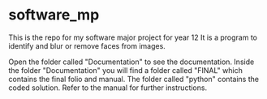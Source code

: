 # software_mp
This is the repo for my software major project for year 12
It is a program to identify and blur or remove faces from images.

Open the folder called "Documentation" to see the documentation. Inside the folder "Documentation" you will find a folder called "FINAL" which contains the final folio and manual. The folder called "python" contains the coded solution. Refer to the manual for further instructions.

